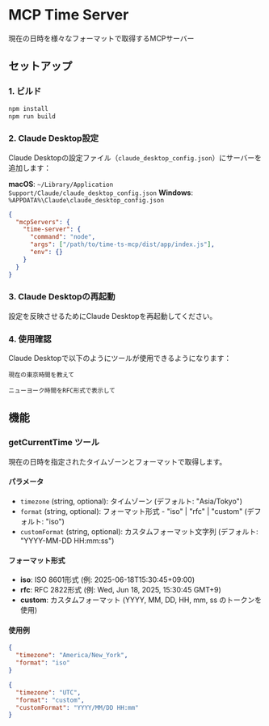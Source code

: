 # MCP Time Server

現在の日時を様々なフォーマットで取得するMCPサーバー

## セットアップ

### 1. ビルド

```bash
npm install
npm run build
```

### 2. Claude Desktop設定

Claude Desktopの設定ファイル（`claude_desktop_config.json`）にサーバーを追加します：

**macOS**: `~/Library/Application Support/Claude/claude_desktop_config.json`
**Windows**: `%APPDATA%\Claude\claude_desktop_config.json`

```json
{
  "mcpServers": {
    "time-server": {
      "command": "node",
      "args": ["/path/to/time-ts-mcp/dist/app/index.js"],
      "env": {}
    }
  }
}
```

### 3. Claude Desktopの再起動

設定を反映させるためにClaude Desktopを再起動してください。

### 4. 使用確認

Claude Desktopで以下のようにツールが使用できるようになります：

```
現在の東京時間を教えて
```

```
ニューヨーク時間をRFC形式で表示して
```

## 機能

### getCurrentTime ツール

現在の日時を指定されたタイムゾーンとフォーマットで取得します。

#### パラメータ

- `timezone` (string, optional): タイムゾーン (デフォルト: "Asia/Tokyo")
- `format` (string, optional): フォーマット形式 - "iso" | "rfc" | "custom" (デフォルト: "iso")
- `customFormat` (string, optional): カスタムフォーマット文字列 (デフォルト: "YYYY-MM-DD HH:mm:ss")

#### フォーマット形式

- **iso**: ISO 8601形式 (例: 2025-06-18T15:30:45+09:00)
- **rfc**: RFC 2822形式 (例: Wed, Jun 18, 2025, 15:30:45 GMT+9)
- **custom**: カスタムフォーマット (YYYY, MM, DD, HH, mm, ss のトークンを使用)

#### 使用例

```json
{
  "timezone": "America/New_York",
  "format": "iso"
}
```

```json
{
  "timezone": "UTC",
  "format": "custom",
  "customFormat": "YYYY/MM/DD HH:mm"
}
```

